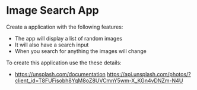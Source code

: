 # Image Search App

Create a application with the following features:

- The app will display a list of random images
- It will also have a search input
- When you search for anything the images will change

To create this application use the these details:

- https://unsplash.com/documentation
https://api.unsplash.com/photos/?client_id=T8FUFisobh8YqM8oZ8UVCmnY5wm-X_KGn4vDNZm-N4U
